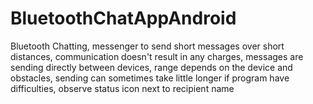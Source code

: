 # BluetoothChatAppAndroid
Bluetooth Chatting, messenger to send short messages over short distances, communication doesn't result in any charges, messages are sending directly between devices, range depends on the device and obstacles, sending can sometimes take little longer if program have difficulties, observe status icon next to recipient name
